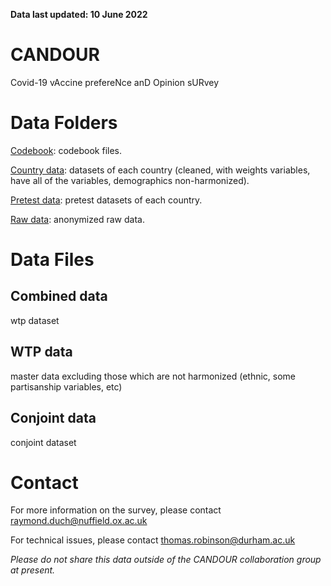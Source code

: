 **Data last updated: 10 June 2022**

# CANDOUR
Covid-19 vAccine prefereNce anD Opinion sURvey

# Data Folders

[Codebook](codebook): codebook files.

[Country data](data/country): datasets of each country (cleaned, with weights variables, have all of the variables, demographics non-harmonized).

[Pretest data](data/pretest): pretest datasets of each country.

[Raw data](data/raw): anonymized raw data.

# Data Files
## Combined data
wtp dataset

## WTP data
master data excluding those which are not harmonized (ethnic, some partisanship variables, etc)

## Conjoint data
conjoint dataset

# Contact
For more information on the survey, please contact raymond.duch@nuffield.ox.ac.uk

For technical issues, please contact thomas.robinson@durham.ac.uk

*Please do not share this data outside of the CANDOUR collaboration group at present.*
